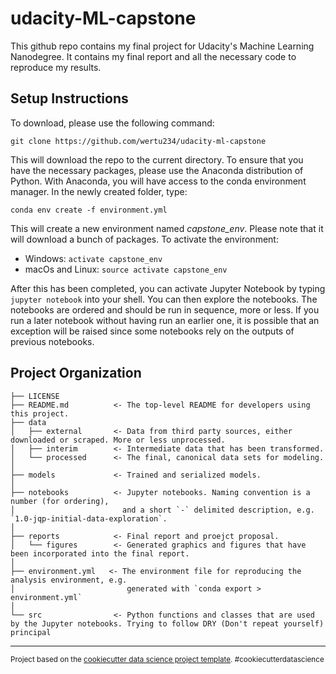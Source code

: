 udacity-ML-capstone
==============================

This github repo contains my final project for Udacity's Machine Learning Nanodegree. It contains my final report and all the necessary code to reproduce my results.

Setup Instructions
-------------
To download, please use the following command:
```
git clone https://github.com/wertu234/udacity-ml-capstone
```

This will download the repo to the current directory. To ensure that you have the necessary packages, please use the Anaconda distribution of Python. With Anaconda, you will have access to the conda environment manager. In the newly created folder, type:
```
conda env create -f environment.yml
```

This will create a new environment named _capstone_env_. Please note that it will download a bunch of packages. To activate the environment:
*  Windows: ```activate capstone_env```
*  macOs and Linux: ```source activate capstone_env```

After this has been completed, you can activate Jupyter Notebook by typing ```jupyter notebook``` into your shell. You can then explore the notebooks. The notebooks are ordered and should be run in sequence, more or less. If you run a later notebook without having run an earlier one, it is possible that an exception will be raised since some notebooks rely on the outputs of previous notebooks.

Project Organization
------------

    ├── LICENSE
    ├── README.md          <- The top-level README for developers using this project.
    ├── data
    │   ├── external       <- Data from third party sources, either downloaded or scraped. More or less unprocessed. 
    │   ├── interim        <- Intermediate data that has been transformed.
    │   └── processed      <- The final, canonical data sets for modeling.
    │
    ├── models             <- Trained and serialized models.
    │
    ├── notebooks          <- Jupyter notebooks. Naming convention is a number (for ordering),
    │                        and a short `-` delimited description, e.g. `1.0-jqp-initial-data-exploration`.
	│
    ├── reports            <- Final report and proejct proposal.
    │   └── figures        <- Generated graphics and figures that have been incorporated into the final report.
    │
    ├── environment.yml   <- The environment file for reproducing the analysis environment, e.g.
    │                         generated with `conda export > environment.yml`
    │
    └── src                <- Python functions and classes that are used by the Jupyter notebooks. Trying to follow DRY (Don't repeat yourself) principal

--------

<p><small>Project based on the <a target="_blank" href="https://drivendata.github.io/cookiecutter-data-science/">cookiecutter data science project template</a>. #cookiecutterdatascience</small></p>
